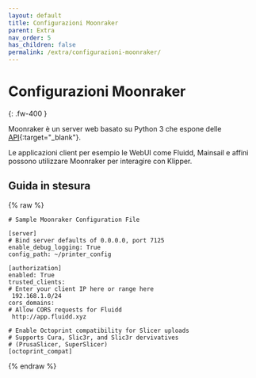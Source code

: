 ```yaml
---
layout: default
title: Configurazioni Moonraker
parent: Extra
nav_order: 5
has_children: false
permalink: /extra/configurazioni-moonraker/
---
```


# Configurazioni Moonraker
{: .fw-400 }

Moonraker è un server web basato su Python 3 che espone delle [API](https://it.wikipedia.org/wiki/Application_programming_interface){:target="_blank"}.

Le applicazioni client per esempio le WebUI come Fluidd, Mainsail e affini possono utilizzare Moonraker per interagire con Klipper.

## Guida in stesura

{% raw %}
```
# Sample Moonraker Configuration File

[server]
# Bind server defaults of 0.0.0.0, port 7125
enable_debug_logging: True
config_path: ~/printer_config

[authorization]
enabled: True
trusted_clients:
# Enter your client IP here or range here
 192.168.1.0/24
cors_domains:
# Allow CORS requests for Fluidd
 http://app.fluidd.xyz

# Enable Octoprint compatibility for Slicer uploads
# Supports Cura, Slic3r, and Slic3r dervivatives
# (PrusaSlicer, SuperSlicer)
[octoprint_compat]
```
{% endraw %}

